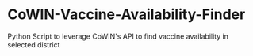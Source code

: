 # CoWIN-Vaccine-Availability-Finder
Python Script to leverage CoWIN's API to find vaccine availability in selected district
